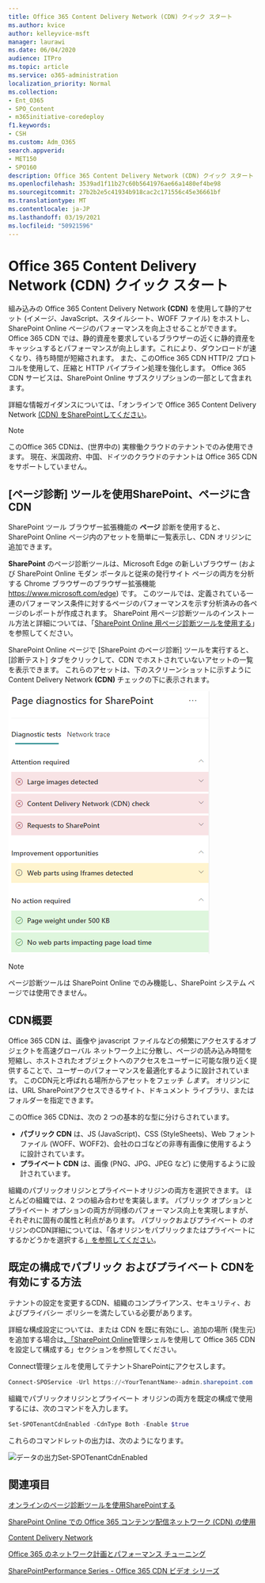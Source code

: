 ```yaml
---
title: Office 365 Content Delivery Network (CDN) クイック スタート
ms.author: kvice
author: kelleyvice-msft
manager: laurawi
ms.date: 06/04/2020
audience: ITPro
ms.topic: article
ms.service: o365-administration
localization_priority: Normal
ms.collection:
- Ent_O365
- SPO_Content
- m365initiative-coredeploy
f1.keywords:
- CSH
ms.custom: Adm_O365
search.appverid:
- MET150
- SPO160
description: Office 365 Content Delivery Network (CDN) クイック スタート
ms.openlocfilehash: 3539ad1f11b27c60b5641976ae66a1480ef4be98
ms.sourcegitcommit: 27b2b2e5c41934b918cac2c171556c45e36661bf
ms.translationtype: MT
ms.contentlocale: ja-JP
ms.lasthandoff: 03/19/2021
ms.locfileid: "50921596"
---
```

# <a name="office-365-content-delivery-network-cdn-quickstart"></a>Office 365 Content Delivery Network (CDN) クイック スタート

組み込みの Office 365 Content Delivery Network **(CDN)** を使用して静的アセット (イメージ、JavaScript、スタイルシート、WOFF ファイル) をホストし、SharePoint Online ページのパフォーマンスを向上させることができます。 Office 365 CDN では、静的資産を要求しているブラウザーの近くに静的資産をキャッシュするとパフォーマンスが向上します。これにより、ダウンロードが速くなり、待ち時間が短縮されます。 また、このOffice 365 CDN HTTP/2 プロトコルを使用して、圧縮と HTTP パイプライン処理を強化します。 Office 365 CDN サービスは、SharePoint Online サブスクリプションの一部として含まれます。

詳細な情報ガイダンスについては、「オンラインで Office 365 Content Delivery Network [(CDN) をSharePointしてください](use-microsoft-365-cdn-with-spo.md)。

>[!NOTE]
>このOffice 365 CDNは、(世界中の) 実稼働クラウドのテナントでのみ使用できます。 現在、米国政府、中国、ドイツのクラウドのテナントは Office 365 CDN をサポートしていません。

## <a name="use-the-page-diagnostics-for-sharepoint-tool-to-identify-items-not-in-cdn"></a>[ページ診断] ツールを使用SharePoint、ページに含CDN

SharePoint ツール ブラウザー拡張機能の **ページ** 診断を使用すると、SharePoint Online ページ内のアセットを簡単に一覧表示し、CDN オリジンに追加できます。

**SharePoint** のページ診断ツールは、Microsoft Edge の新しいブラウザー (および SharePoint Online モダン ポータルと従来の発行サイト ページの両方を分析する Chrome ブラウザーのブラウザー拡張機能 https://www.microsoft.com/edge) です。 このツールでは、定義されている一連のパフォーマンス条件に対するページのパフォーマンスを示す分析済みの各ページのレポートが作成されます。 SharePoint 用ページ診断ツールのインストール方法と詳細については、「[SharePoint Online 用ページ診断ツールを使用する](./page-diagnostics-for-spo.md)」を参照してください。

SharePoint Online ページで [SharePoint のページ診断] ツールを実行すると、[診断テスト] タブをクリックして、CDN でホストされていないアセットの一覧を表示できます。 これらのアセットは、下のスクリーンショットに示すようにContent Delivery Network **(CDN)** チェックの下に表示されます。

![ページ診断](../media/page-diagnostics-for-spo/pagediag-results-general.PNG)

>[!NOTE]
>ページ診断ツールは SharePoint Online でのみ機能し、SharePoint システム ページでは使用できません。

## <a name="cdn-overview"></a>CDN概要

Office 365 CDN は、画像や javascript ファイルなどの頻繁にアクセスするオブジェクトを高速グローバル ネットワーク上に分散し、ページの読み込み時間を短縮し、ホストされたオブジェクトへのアクセスをユーザーに可能な限り近く提供することで、ユーザーのパフォーマンスを最適化するように設計されています。 このCDN元と呼ばれる場所からアセットをフェッチ _します_。 オリジンには、URL SharePointアクセスできるサイト、ドキュメント ライブラリ、またはフォルダーを指定できます。

このOffice 365 CDNは、次の 2 つの基本的な型に分けらされています。

- **パブリック CDN** は、JS (JavaScript)、CSS (StyleSheets)、Web フォント ファイル (WOFF、WOFF2)、会社のロゴなどの非専有画像に使用するように設計されています。
- **プライベート CDN** は、画像 (PNG、JPG、JPEG など) に使用するように設計されています。

組織のパブリックオリジンとプライベートオリジンの両方を選択できます。 ほとんどの組織では、2 つの組み合わせを実装します。 パブリック オプションとプライベート オプションの両方が同様のパフォーマンス向上を実現しますが、それぞれに固有の属性と利点があります。 パブリックおよびプライベート のオリジンのCDN詳細については、「各オリジンをパブリックまたはプライベートにするかどうかを選択する[」を参照してください](use-microsoft-365-cdn-with-spo.md#CDNOriginChoosePublicPrivate)。

## <a name="how-to-enable-public-and-private-cdn-with-the-default-configuration"></a>既定の構成でパブリック およびプライベート CDNを有効にする方法
テナントの設定を変更するCDN、組織のコンプライアンス、セキュリティ、およびプライバシー ポリシーを満たしている必要があります。

詳細な構成設定については、または CDN を既に有効にし、追加の場所 (発生元) を追加する場合は[、「SharePoint Online](use-microsoft-365-cdn-with-spo.md#set-up-and-configure-the-office-365-cdn-by-using-the-sharepoint-online-management-shell)管理シェルを使用して Office 365 CDN を設定して構成する」セクションを参照してください。

Connect管理シェルを使用してテナントSharePointにアクセスします。

```PowerShell
Connect-SPOService -Url https://<YourTenantName>-admin.sharepoint.com
```

組織でパブリックオリジンとプライベート オリジンの両方を既定の構成で使用するには、次のコマンドを入力します。

```PowerShell
Set-SPOTenantCdnEnabled -CdnType Both -Enable $true
```

これらのコマンドレットの出力は、次のようになります。

![データの出力Set-SPOTenantCdnEnabled](../media/O365-CDN/o365-cdn-enable-output.png)

## <a name="see-also"></a>関連項目

[オンラインのページ診断ツールを使用SharePointする](./page-diagnostics-for-spo.md)

[SharePoint Online での Office 365 コンテンツ配信ネットワーク (CDN) の使用](use-microsoft-365-cdn-with-spo.md)

[Content Delivery Network](./content-delivery-networks.md)

[Office 365 のネットワーク計画とパフォーマンス チューニング](./network-planning-and-performance.md)

[SharePointPerformance Series - Office 365 CDN ビデオ シリーズ](https://www.youtube.com/playlist?list=PLR9nK3mnD-OWMfr1BA9mr5oCw2aJXw4WA)